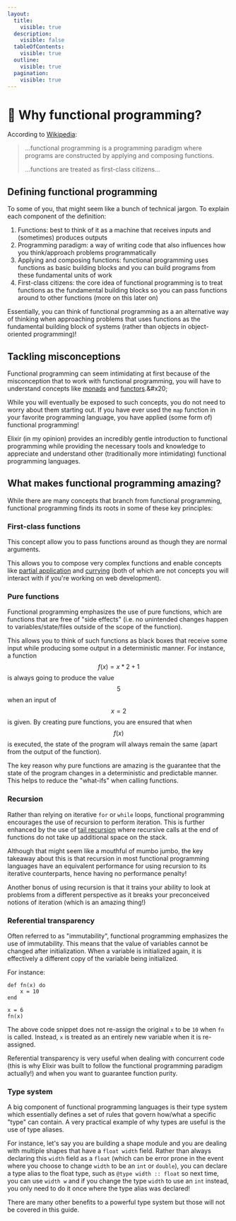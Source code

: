 ```yaml
---
layout:
  title:
    visible: true
  description:
    visible: false
  tableOfContents:
    visible: true
  outline:
    visible: true
  pagination:
    visible: true
---
```


# 🐸 Why functional programming?

According to [Wikipedia](https://en.wikipedia.org/wiki/Functional\_programming):&#x20;

> ...functional programming is a programming paradigm where programs are constructed by applying and composing functions.
>
> ...functions are treated as first-class citizens...

## Defining functional programming

To some of you, that might seem like a bunch of technical jargon. To explain each component of the definition:

1. Functions: best to think of it as a machine that receives inputs and (sometimes) produces outputs
2. Programming paradigm: a way of writing code that also influences how you think/approach problems programmatically
3. Applying and composing functions: functional programming uses functions as basic building blocks and you can build programs from these fundamental units of work
4. First-class citizens: the core idea of functional programming is to treat functions as the fundamental building blocks so you can pass functions around to other functions (more on this later on)

Essentially, you can think of functional programming as a an alternative way of thinking when approaching problems that uses functions as the fundamental building block of systems (rather than objects in object-oriented programming)!

## Tackling misconceptions

Functional programming can seem intimidating at first because of the misconception that to work with functional programming, you will have to understand concepts like [monads](https://en.wikipedia.org/wiki/Monad\_\(functional\_programming\)) and [functors](https://en.wikipedia.org/wiki/Functor\_\(functional\_programming\)).&#x20;

While you will eventually be exposed to such concepts, you do not need to worry about them starting out. If you have ever used the `map` function in your favorite programming language, you have applied (some form of) functional programming!

Elixir (in my opinion) provides an incredibly gentle introduction to functional programming while providing the necessary tools and knowledge to appreciate and understand other (traditionally more intimidating) functional programming languages.

## What makes functional programming amazing?

While there are many concepts that branch from functional programming, functional programming finds its roots in some of these key principles:

### First-class functions

This concept allow you to pass functions around as though they are normal arguments.&#x20;

This allows you to compose very complex functions and enable concepts like [partial application](https://en.wikipedia.org/wiki/Partial\_application) and [currying](https://en.wikipedia.org/wiki/Currying) (both of which are not concepts you will interact with if you're working on web development).

### Pure functions

Functional programming emphasizes the use of pure functions, which are functions that are free of "side effects" (i.e. no unintended changes happen to variables/state/files outside of the scope of the function).&#x20;

This allows you to think of such functions as black boxes that receive some input while producing some output in a deterministic manner. For instance, a function $$f(x) = x * 2 + 1$$ is always going to produce the value $$5$$ when an input of $$x = 2$$ is given. By creating pure functions, you are ensured that when $$f(x)$$ is executed, the state of the program will always remain the same (apart from the output of the function).

The key reason why pure functions are amazing is the guarantee that the state of the program changes in a deterministic and predictable manner. This helps to reduce the "what-ifs" when calling functions.

### Recursion

Rather than relying on iterative `for` or `while` loops, functional programming encourages the use of recursion to perform iteration. This is further enhanced by the use of [tail recursion](https://en.wikipedia.org/wiki/Tail\_recursion) where recursive calls at the end of functions do not take up additional space on the stack.

Although that might seem like a mouthful of mumbo jumbo, the key takeaway about this is that recursion in most functional programming languages have an equivalent performance for using recursion to its iterative counterparts, hence having no performance penalty!

Another bonus of using recursion is that it trains your ability to look at problems from a different perspective as it breaks your preconceived notions of iteration (which is an amazing thing!)

### Referential transparency

Often referred to as "immutability", functional programming emphasizes the use of immutability. This means that the value of variables cannot be changed after initialization. When a variable is initialized again, it is effectively a different copy of the variable being initialized.

For instance:

```
def fn(x) do
    x = 10
end

x = 6
fn(x)
```

The above code snippet does not re-assign the original `x` to be `10` when `fn` is called. Instead, `x` is treated as an entirely new variable when it is re-assigned.

Referential transparency is very useful when dealing with concurrent code (this is why Elixir was built to follow the functional programming paradigm actually!) and when you want to guarantee function purity.

### Type system

A big component of functional programming languages is their type system which essentially defines a set of rules that govern how/what a specific "type" can contain. A very practical example of why types are useful is the use of type aliases.

For instance, let's say you are building a shape module and you are dealing with multiple shapes that have a `float width` field. Rather than always declaring this `width` field as a `float` (which can be error prone in the event where you choose to change `width` to be an `int` or `double`), you can declare a type alias to the float type, such as `@type width :: float` so next time, you can use `width w` and if you change the type `width` to use an `int` instead, you only need to do it once where the type alias was declared!

There are many other benefits to a powerful type system but those will not be covered in this guide.
